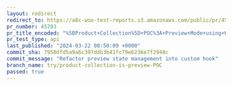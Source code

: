 ```yaml
---
layout: redirect
redirect_to: https://a8c-woo-test-reports.s3.amazonaws.com/public/pr/45703/api/index.html
pr_number: 45703
pr_title_encoded: "%5BProduct+Collection%5D+POC%3A+Preview+Mode+using+HOC"
pr_test_type: api
last_published: "2024-03-22 08:50:09 +0000"
commit_sha: 7950dfd5a9a6c397ddb3b41fc79e6236e7f2948c
commit_message: "Refactor preview state management into custom hook"
branch_name: try/product-collection-is-preview-POC
passed: true
---
```

